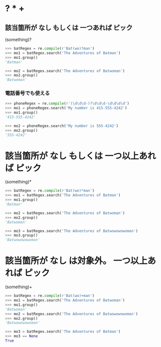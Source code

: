 # ? * +

## 該当箇所が   なし もしくは 一つあれば ピック



(something)?


```py
>>> batRegex = re.compile(r'Bat(wo)?man')
>>> mo1 = batRegex.search('The Adventures of Batman')
>>> mo1.group()
'Batman'

>>> mo2 = batRegex.search('The Adventures of Batwoman')
>>> mo2.group()
'Batwoman'
```








### 電話番号でも使える


```py
>>> phoneRegex = re.compile(r'(\d\d\d-)?\d\d\d-\d\d\d\d')
>>> mo1 = phoneRegex.search('My number is 415-555-4242')
>>> mo1.group()
'415-555-4242'

>>> mo2 = phoneRegex.search('My number is 555-4242')
>>> mo2.group()
'555-4242'
```










# 該当箇所が   なし もしくは 一つ以上あれば ピック


(something)*



```py
>>> batRegex = re.compile(r'Bat(wo)*man')
>>> mo1 = batRegex.search('The Adventures of Batman')
>>> mo1.group()
'Batman'

>>> mo2 = batRegex.search('The Adventures of Batwoman')
>>> mo2.group()
'Batwoman'

>>> mo3 = batRegex.search('The Adventures of Batwowowowoman')
>>> mo3.group()
'Batwowowowoman'
```






# 該当箇所が   なし は対象外。 一つ以上あれば ピック



(something)+


```py
>>> batRegex = re.compile(r'Bat(wo)+man')
>>> mo1 = batRegex.search('The Adventures of Batwoman')
>>> mo1.group()
'Batwoman'
>>> mo2 = batRegex.search('The Adventures of Batwowowowoman')
>>> mo2.group()
'Batwowowowoman'

>>> mo3 = batRegex.search('The Adventures of Batman')
>>> mo3 == None
True



```
